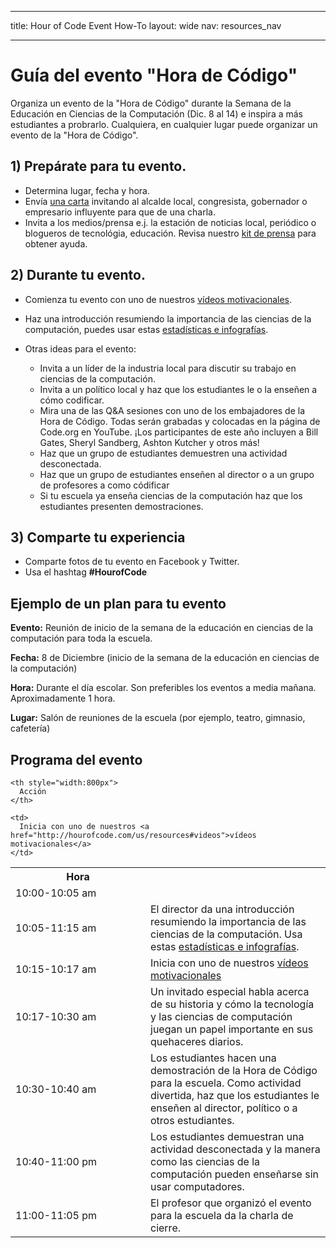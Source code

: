 * * *

title: Hour of Code Event How-To layout: wide nav: resources_nav

* * *

# Guía del evento "Hora de Código"

Organiza un evento de la "Hora de Código" durante la Semana de la Educación en Ciencias de la Computación (Dic. 8 al 14) e inspira a más estudiantes a probrarlo. Cualquiera, en cualquier lugar puede organizar un evento de la "Hora de Código".

## 1) Prepárate para tu evento.

  * Determina lugar, fecha y hora.
  * Envía [una carta](<%= hoc_uri('https://docs.google.com/a/code.org/document/d/1eP41sKW7y0qq_JvkRIgZK8dWYICaGRZ4CCDETXa78wY/edit') %>) invitando al alcalde local, congresista, gobernador o empresario influyente para que de una charla.
  * Invita a los medios/prensa e.j. la estación de noticias local, periódico o blogueros de tecnológia, educación. Revisa nuestro [kit de prensa](<%= hoc_uri('/resources/press-kit') %>) para obtener ayuda.

## 2) Durante tu evento.

  * Comienza tu evento con uno de nuestros [vídeos motivacionales](<%= hoc_uri('/resources#videos') %>).
  * Haz una introducción resumiendo la importancia de las ciencias de la computación, puedes usar estas [estadísticas e infografías](<%= hoc_uri('/resources/stats') %>).   
      
    
  * Otras ideas para el evento: 
      * Invita a un líder de la industria local para discutir su trabajo en ciencias de la computación.
      * Invita a un político local y haz que los estudiantes le o la enseñen a cómo codificar.
      * Mira una de las Q&A sesiones con uno de los embajadores de la Hora de Código. Todas serán grabadas y colocadas en la página de Code.org en YouTube. ¡Los participantes de este año incluyen a Bill Gates, Sheryl Sandberg, Ashton Kutcher y otros más!
      * Haz que un grupo de estudiantes demuestren una actividad desconectada.
      * Haz que un grupo de estudiantes enseñen al director o a un grupo de profesores a como códificar
      * Si tu escuela ya enseña ciencias de la computación haz que los estudiantes presenten demostraciones.

## 3) Comparte tu experiencia

  * Comparte fotos de tu evento en Facebook y Twitter. 
  * Usa el hashtag **#HourofCode**

## Ejemplo de un plan para tu evento

**Evento:** Reunión de inicio de la semana de la educación en ciencias de la computación para toda la escuela.

**Fecha:** 8 de Diciembre (inicio de la semana de la educación en ciencias de la computación)

**Hora:** Durante el día escolar. Son preferibles los eventos a media mañana. Aproximadamente 1 hora.

**Lugar:** Salón de reuniones de la escuela (por ejemplo, teatro, gimnasio, cafetería)   
  


## Programa del evento

<table>
  <tr>
    <th style="width:200px">
      Hora
    </th>
    
    <th style="width:800px">
      Acción
    </th>
  </tr>
  
  <tr>
    <td>
      10:00-10:05 am
    </td>
    
    <td>
      Inicia con uno de nuestros <a href="http://hourofcode.com/us/resources#videos">vídeos motivacionales</a>
    </td>
  </tr>
  
  <td>
    10:05-11:15 am
  </td>
  
  <td>
    El director da una introducción resumiendo la importancia de las ciencias de la computación. Usa estas <a href="/resources/stats">estadísticas e infografías</a>.
  </td></tr> 
  
  <td>
    10:15-10:17 am
  </td>
  
  <td>
    Inicia con uno de nuestros <a href="http://hourofcode.com/us/resources#videos">vídeos motivacionales</a>
  </td></tr> 
  
  <td>
    10:17-10:30 am
  </td>
  
  <td>
    Un invitado especial habla acerca de su historia y cómo la tecnología y las ciencias de computación juegan un papel importante en sus quehaceres diarios.
  </td></tr> 
  
  <td>
    10:30-10:40 am
  </td>
  
  <td>
    Los estudiantes hacen una demostración de la Hora de Código para la escuela. Como actividad divertida, haz que los estudiantes le enseñen al director, político o a otros estudiantes.
  </td></tr> 
  
  <td>
    10:40-11:00 pm
  </td>
  
  <td>
    Los estudiantes demuestran una actividad desconectada y la manera como las ciencias de la computación pueden enseñarse sin usar computadores.
  </td></tr> 
  
  <td>
    11:00-11:05 pm
  </td>
  
  <td>
    El profesor que organizó el evento para la escuela da la charla de cierre.
  </td>
</table>